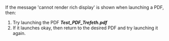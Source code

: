 If the message 'cannot render rich display' is shown when launching a PDF, then:  
1. Try launching the PDF _**Test_PDF_Trefeth.pdf**_
2. If it launches okay, then return to the desired PDF and try launching it again.
